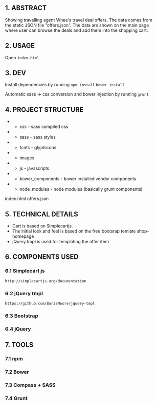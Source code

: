 ## 1. ABSTRACT

Showing travelling agent Whee's travel deal offers. The data comes from the static JSON file "offers.json".
The data are shown on the main page where user can browse the deals and add them into the shopping cart. 

## 2. USAGE

Open `index.html`

## 3. DEV

Install dependencies by running
`npm install`
`bower install`

Automatic sass -> css conversion and bower injection by running 
`grunt`


## 4. PROJECT STRUCTURE

* + css - sass compiled css
* + sass - sass styles
* + fonts - glyphicons
* + images
* + js - javascripts
* + bower_components - bower installed vendor components
* + node_modules - node modules (basically grunt components)

index.html
offers.json 

## 5. TECHNICAL DETAILS

* Cart is based on Simplecartjs.
* The initial look and feel is based on the free bootsrap temlate shop-homepage
* jQuery.tmpl is used for templating the offer item
 

## 6. COMPONENTS USED
	
### 6.1 Simplecart js
	http://simplecartjs.org/documentation

### 6.2 jQuery tmpl
	https://github.com/BorisMoore/jquery-tmpl

### 6.3 Bootstrap

### 6.4 jQuery

## 7. TOOLS

### 7.1 npm

### 7.2 Bower

### 7.3 Compass + SASS

### 7.4 Grunt


